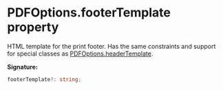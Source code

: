 # PDFOptions.footerTemplate property

HTML template for the print footer. Has the same constraints and support for special classes as [PDFOptions.headerTemplate](./puppeteer.pdfoptions.headertemplate.md).

**Signature:**

```typescript
footerTemplate?: string;
```
